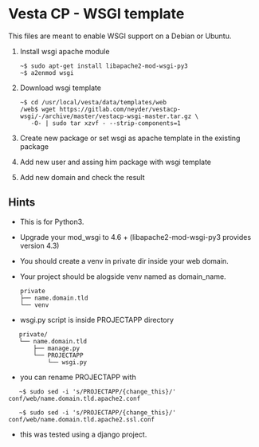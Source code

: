 # Vesta CP - WSGI template

This files are meant to enable WSGI support on a Debian or Ubuntu.

 1. Install wsgi apache module
    ```
    ~$ sudo apt-get install libapache2-mod-wsgi-py3
    ~$ a2enmod wsgi
    ```

 2. Download wsgi template
    ```
    ~$ cd /usr/local/vesta/data/templates/web
    /web$ wget https://gitlab.com/neyder/vestacp-wsgi/-/archive/master/vestacp-wsgi-master.tar.gz \
       -O- | sudo tar xzvf - --strip-components=1
    ```

 3. Create new package or set wsgi as apache template in the existing package

 4. Add new user and assing him package with wsgi template

 5. Add new domain and check the result

## Hints

 - This is for Python3.

 - Upgrade your mod_wsgi to 4.6 + (libapache2-mod-wsgi-py3 provides version 4.3)

 - You should create a venv in private dir inside your web domain.

 - Your project should be alogside venv named as domain_name.
   ```
   private
   ├── name.domain.tld
   └── venv
   ```
 - wsgi.py script is inside PROJECTAPP directory

```
   private/
   └── name.domain.tld
       ├── manage.py
       └── PROJECTAPP
           └── wsgi.py
```

 - you can rename PROJECTAPP with


```
   ~$ sudo sed -i 's/PROJECTAPP/{change_this}/' conf/web/name.domain.tld.apache2.conf

   ~$ sudo sed -i 's/PROJECTAPP/{change_this}/' conf/web/name.domain.tld.apache2.ssl.conf
```

 - this was tested using a django project.
